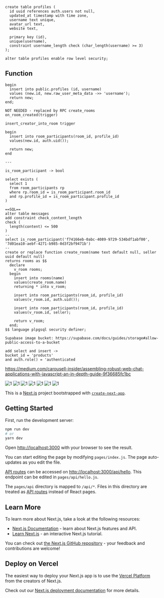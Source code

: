 ```
create table profiles (
  id uuid references auth.users not null,
  updated_at timestamp with time zone,
  username text unique,
  avatar_url text,
  website text,

  primary key (id),
  unique(username),
  constraint username_length check (char_length(username) >= 3)
);

alter table profiles enable row level security;
```

## Function

```
begin
  insert into public.profiles (id, username)
  values (new.id, new.raw_user_meta_data ->> 'username');
  return new;
end;
```

```
NOT NEEDED - replaced by RPC create_rooms
on_room_created(trigger)

insert_creator_into_room trigger

begin
  insert into room_participants(room_id, profile_id)
  values(new.id, auth.uid());

  return new;
end

---

is_room_participant -> bool

select exists (
  select 1
  from room_participants rp
  where rp.room_id = is_room_participant.room_id
  and rp.profile_id = is_room_participant.profile_id
)

==SQL==
alter table messages
add constraint check_content_length
check (
  length(content) <= 500
)
--
select is_room_participant('f74166eb-0abc-4089-9729-534bdf1abf00', '7d01ea10-aebf-4271-b985-0d3f2bf9471b')
--
create or replace function create_room(name text default null, seller uuid default null)
returns rooms as $$
  declare
    v_room rooms;
  begin
    insert into rooms(name)
    values(create_room.name)
    returning * into v_room;

    insert into room_participants(room_id, profile_id)
    values(v_room.id, auth.uid());

    insert into room_participants(room_id, profile_id)
    values(v_room.id, seller);

    return v_room;
  end;
$$ language plpgsql security definer;

```

```
Supabase image bucket: https://supabase.com/docs/guides/storage#allow-public-access-to-a-bucket

add select and insert ->
bucket_id = 'products'
and auth.role() = 'authenticated

```

https://medium.com/carousell-insider/assembling-robust-web-chat-applications-with-javascript-an-in-depth-guide-9f36685fc1bc

![1](https://icedrive.net/s/i6Y1xyCiaYBbB25B9iCPkQuPDai2)
![1](https://icedrive.net/s/uYtZZTjQwFQBWv7AFGShxiBF6Y3g)
![1](https://icedrive.net/s/4XSuuvXCVCazGtWNDAQZTzNF16Rz)
![1](https://icedrive.net/s/hzyZ8zTN7ZQ7bXWVVWhDZxQ8BagF)
![1](https://icedrive.net/s/TYWD2tgh3WyW1246j37BRQVaSRD2)
![1](https://icedrive.net/s/tkZ1YSauR1T9YzC5129bBWW2NxSa)
![1](https://icedrive.net/s/jSvxYjVgfDju3A64TT9gRG1aikXT)

This is a [Next.js](https://nextjs.org/) project bootstrapped with [`create-next-app`](https://github.com/vercel/next.js/tree/canary/packages/create-next-app).

## Getting Started

First, run the development server:

```bash
npm run dev
# or
yarn dev
```

Open [http://localhost:3000](http://localhost:3000) with your browser to see the result.

You can start editing the page by modifying `pages/index.js`. The page auto-updates as you edit the file.

[API routes](https://nextjs.org/docs/api-routes/introduction) can be accessed on [http://localhost:3000/api/hello](http://localhost:3000/api/hello). This endpoint can be edited in `pages/api/hello.js`.

The `pages/api` directory is mapped to `/api/*`. Files in this directory are treated as [API routes](https://nextjs.org/docs/api-routes/introduction) instead of React pages.

## Learn More

To learn more about Next.js, take a look at the following resources:

- [Next.js Documentation](https://nextjs.org/docs) - learn about Next.js features and API.
- [Learn Next.js](https://nextjs.org/learn) - an interactive Next.js tutorial.

You can check out [the Next.js GitHub repository](https://github.com/vercel/next.js/) - your feedback and contributions are welcome!

## Deploy on Vercel

The easiest way to deploy your Next.js app is to use the [Vercel Platform](https://vercel.com/new?utm_medium=default-template&filter=next.js&utm_source=create-next-app&utm_campaign=create-next-app-readme) from the creators of Next.js.

Check out our [Next.js deployment documentation](https://nextjs.org/docs/deployment) for more details.
